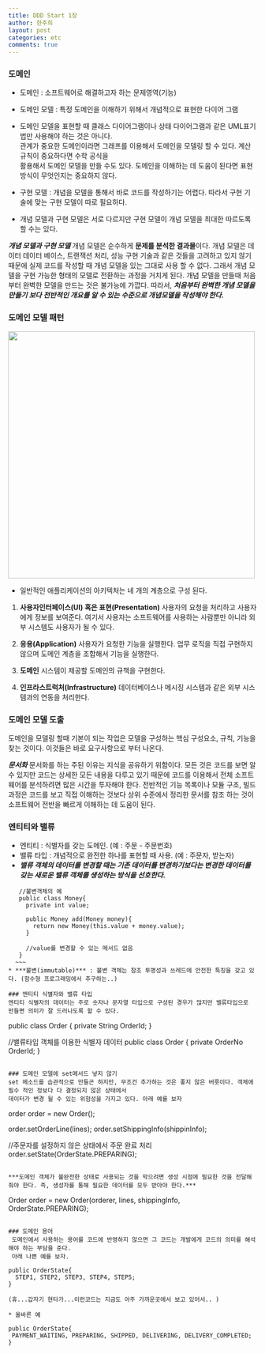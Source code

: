 ```yaml
---
title: DDD Start 1장
author: 한주희
layout: post
categories: etc
comments: true
---
```


### 도메인

* 도메인 : 소프트웨어로 해결하고자 하는 문제영역(기능)

* 도메인 모델 : 특정 도메인을 이해하기 위해서 개념적으로 표현한 다이어 그램
 
* 도메인 모델을 표현할 때 클래스 다이어그램이나 상태 다이어그램과 같은 UML표기법만 사용해야 하는 것은 아니다.  
  관계가 중요한 도메인이라면 그래프를 이용해서 도메인을 모델링 할 수 있다. 계산 규칙이 중요하다면 수학 공식을  
  활용해서 도메인 모델을 만들 수도 있다. 도메인을 이해하는 데 도움이 된다면 표현 방식이 무엇인지는 중요하지 않다.
 
* 구현 모델 : 개념을 모델을 통해서 바로 코드를 작성하기는 어렵다. 따라서 구현 기술에 맞는 구현 모델이 따로 필요하다.

* 개념 모델과 구현 모델은 서로 다르지만 구현 모델이 개념 모델을 최대한 따르도록 할 수는 있다. 

***개념 모델과 구현 모델***
  개념 모델은 순수하게 **문제를 분석한 결과물**이다. 개념 모델은 데이터 데이터 베이스, 트랜잭션 처리, 성능 구현 기술과
  같은 것들을 고려하고 있지 않기 때문에 실제 코드를 작성할 때 개념 모델을 있는 그대로 사용 할 수 없다. 
  그래서 개념 모델을 구현 가능한 형태의 모델로 전환하는 과정을 거치게 된다. 
  개념 모델을 만들때 처음부터 완벽한 모델을 만드는 것은 불가능에 가깝다. 따라서, ***처음부터 완벽한 개념 모델을 만들기 보다
  전반적인 개요를 알 수 있는 수준으로 개념모델을 작성해야 한다.***


### 도메인 모델 패턴
<img src="{{site.url}}/studynote/assets/images/ddd-pattern.png" width="500">

* 일반적인 애플리케이션의 아키텍처는 네 개의 계층으로 구성 된다.

1. **사용자인터페이스(UI) 혹은 표현(Presentation)**
  사용자의 요청을 처리하고 사용자에게 정보를 보여준다.
  여기서 사용자는 소프트웨어를 사용하는 사람뿐만 아니라 외부 시스템도 사용자가 될 수 있다.  
   
2. **응용(Application)** 
  사용자가 요청한 기능을 실행한다. 업무 로직을 직접 구현하지 않으며 도메인 계층을 조합해서 기능을 실행한다.  
  
3. **도메인** 시스템이 제공할 도메인의 규책을 구현한다.  
  
4. **인프라스트럭처(Infrastructure)** 데이터베이스나 메시징 시스템과 같은 외부 시스템과의 연동을 처리한다.

### 도메인 모델 도출
  도메인을 모델링 할때 기본이 되는 작업은 모델을 구성하는 핵심 구성요소, 규칙, 기능을 찾는 것이다.
  이것들은 바로 요구사항으로 부터 나온다.
  
***문서화***
  문서화를 하는 주된 이유는 지식을 공유하기 위함이다. 모든 것은 코드를 보면 알 수 있지만 코드는 상세한 모든 내용을
  다루고 있기 때문에 코드를 이용해서 전체 소프트웨어를 분석하려면 많은 시간을 투자해야 한다.
  전반적인 기능 목록이나 모듈 구조, 빌드 과정은 코드를 보고 직접 이해하는 것보다 상위 수준에서 정리한 문서를 참조
  하는 것이 소프트웨어 전반을 빠르게 이해하는 데 도움이 된다.
 
### 엔티티와 밸류
  * 엔티티 : 식별자를 갖는 도메인. (예 : 주문 - 주문번호)
  * 밸류 타입 : 개념적으로 완전한 하나를 표현할 때 사용. (예 : 주문자, 받는자)
  * ***밸류 객체의 데이터를 변경할 때는 기존 데이터를 변경하기보다는 변경한 데이터를 갖는 새로운 밸류 객체를 생성하는 방식을 선호한다.*** 
  ~~~
     //불변객체의 예
     public class Money{
       private int value;
       
       public Money add(Money money){
         return new Money(this.value + money.value);
       }
       
       //value를 변경할 수 있는 메서드 없음
     }
    ~~~  
  * ***불변(immutable)*** : 불변 객체는 참조 투명성과 쓰레드에 안전한 특징을 갖고 있다. (함수형 프로그래밍에서 추구하는..)
  
### 엔티티 식별자와 밸류 타입
  엔티티 식별자의 데이터는 주로 숫자나 문자열 타입으로 구성된 경우가 많지만 밸류타입으로 만들면 의미가 잘 드러나도록 할 수 있다.
  ~~~
   public class Order {
     private String OrderId;
   }
   
   //밸류타입 객체를 이용한 식별자 데이터
   public class Order {
     private OrderNo OrderId;
   }
  ~~~

### 도메인 모델에 set메서드 넣지 않기
  set 메소드를 습관적으로 만들곤 하지만, 무조건 추가하는 것은 좋지 않은 버릇이다. 객체에 필수 적인 정보다 다 결정되지 않은 상태에서
  데이터가 변경 될 수 있는 위험성을 가지고 있다. 아래 예를 보자
  ~~~
   order order = new Order();
   
   order.setOrderLine(lines);
   order.setShippingInfo(shippinInfo);
   
   //주문자를 설정하지 않은 상태에서 주문 완료 처리
   order.setState(OrderState.PREPARING);
  ~~~
  
  ***도메인 객체가 불완전한 상태로 사용되는 것을 막으려면 생성 시점에 필요한 것을 전달해줘야 한다. 즉, 생성자를 통해 필요한 데이터를 모두 받아야 한다.***
  ~~~
   Order order = new Order(orderer, lines, shippingInfo, OrderState.PREPARING);
  ~~~

### 도메인 용어
   도메인에서 사용하는 용어를 코드에 반영하지 않으면 그 코드는 개발에게 코드의 의미를 해석해야 하는 부담을 준다.
   아래 나쁜 예를 보자.
   ~~~
    public OrderState{
      STEP1, STEP2, STEP3, STEP4, STEP5;
    }
   ~~~
   (휴...갑자기 현타가...이런코드는 지금도 아주 가까운곳에서 보고 있어서.. )

   * 올바른 예
   ~~~
    public OrderState{
     PAYMENT_WAITING, PREPARING, SHIPPED, DELIVERING, DELIVERY_COMPLETED;
    }
   ~~~
    
